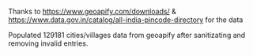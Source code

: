 Thanks to <https://www.geoapify.com/downloads/> & <https://www.data.gov.in/catalog/all-india-pincode-directory> for the data


Populated 129181 cities/villages data from geoapify after sanitizating and removing invalid entries.